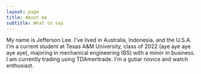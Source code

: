 ```yaml
---
layout: page
title: About me
subtitle: What to say
---
```


My name is Jefferson Lee. I've lived in Australia, Indonesia, and the U.S.A. I'm a current student at Texas A&M University, class of 2022 (aye aye aye aye aye), majoring in mechanical engineering (BS) with a minor in business. I am currently trading using TDAmeritrade. I'm a gutiar novice and watch enthusiast.

